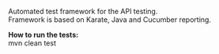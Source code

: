 Automated test framework for the API testing.<br>
Framework is based on Karate, Java and Cucumber reporting.

**How to run the tests:**<br>
mvn clean test